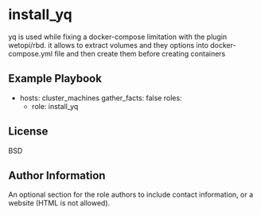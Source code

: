 install_yq
=========

yq is used while fixing a docker-compose limitation with the plugin wetopi/rbd. it allows to extract  volumes and they options into docker-compose.yml file and then create them  before creating containers


Example Playbook
----------------

- hosts: cluster_machines
  gather_facts: false
  roles:
    - role: install_yq

License
-------

BSD

Author Information
------------------

An optional section for the role authors to include contact information, or a website (HTML is not allowed).

